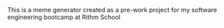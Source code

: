 This is a meme generator created as a pre-work project for my software engineering bootcamp at Rithm School
